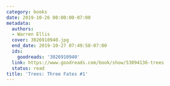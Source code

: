 ```yaml
---
category: books
date: 2019-10-26 00:00:00-07:00
metadata:
  authors:
  - Warren Ellis
  cover: 3026910940.jpg
  end_date: 2019-10-27 07:49:58-07:00
  ids:
    goodreads: '3026910940'
  link: https://www.goodreads.com/book/show/53094136-trees
  status: read
title: 'Trees: Three Fates #1'
---
```

